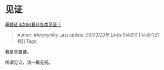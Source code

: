 # 见证
[基督徒该如何看待各类见证？](https://www.zhihu.com/question/23862079/answer/30066971)

> Author: #Anonymity 
> Last update: *03/03/2015* 
> Links:[[神迹]] [[神迹与幻视]]
> Tags:  

我是基督徒。

所谓见证，请一概无视。